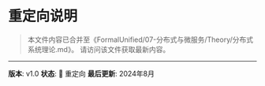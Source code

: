 # 重定向说明

> 本文件内容已合并至《FormalUnified/07-分布式与微服务/Theory/分布式系统理论.md》。
> 请访问该文件获取最新内容。

---

**版本**: v1.0
**状态**: 🔄 重定向
**最后更新**: 2024年8月
